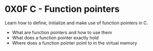 # 0X0F C - Function pointers

Learn how to define, initialize and make use of function pointers in C.

- What are function pointers and how to use them
- What does a function pointer exactly hold
- Where does a function pointer point to in the virtual memory
